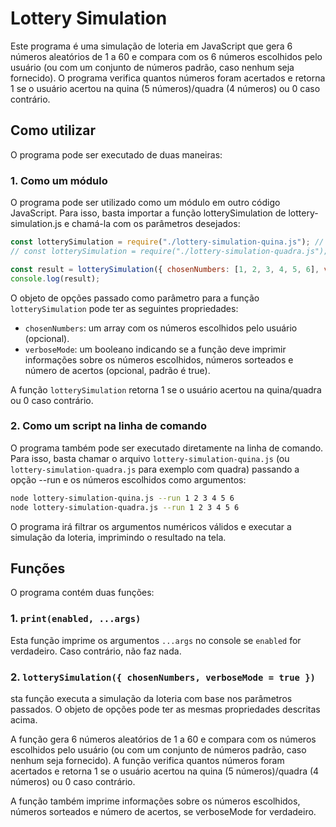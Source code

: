 # Lottery Simulation

Este programa é uma simulação de loteria em JavaScript que gera 6 números aleatórios de 1 a 60 e compara com os 6 números escolhidos pelo usuário (ou com um conjunto de números padrão, caso nenhum seja fornecido). O programa verifica quantos números foram acertados e retorna 1 se o usuário acertou na quina (5 números)/quadra (4 números) ou 0 caso contrário.

## Como utilizar

O programa pode ser executado de duas maneiras:

### 1. Como um módulo

O programa pode ser utilizado como um módulo em outro código JavaScript. Para isso, basta importar a função lotterySimulation de lottery-simulation.js e chamá-la com os parâmetros desejados:

```javascript
const lotterySimulation = require("./lottery-simulation-quina.js"); // Testa quina
// const lotterySimulation = require("./lottery-simulation-quadra.js"); // Testa quadra

const result = lotterySimulation({ chosenNumbers: [1, 2, 3, 4, 5, 6], verboseMode: true });
console.log(result);

```

O objeto de opções passado como parâmetro para a função ```lotterySimulation``` pode ter as seguintes propriedades:

 - ```chosenNumbers```: um array com os números escolhidos pelo usuário (opcional).
 - ```verboseMode```: um booleano indicando se a função deve imprimir informações sobre os números escolhidos, números sorteados e número de acertos (opcional, padrão é true).

 A função ```lotterySimulation``` retorna 1 se o usuário acertou na quina/quadra ou 0 caso contrário.

 ### 2. Como um script na linha de comando

 O programa também pode ser executado diretamente na linha de comando. Para isso, basta chamar o arquivo ```lottery-simulation-quina.js``` (ou ```lottery-simulation-quadra.js``` para exemplo com quadra) passando a opção --run e os números escolhidos como argumentos:

 ```bash
 node lottery-simulation-quina.js --run 1 2 3 4 5 6
 node lottery-simulation-quadra.js --run 1 2 3 4 5 6
 ```

 O programa irá filtrar os argumentos numéricos válidos e executar a simulação da loteria, imprimindo o resultado na tela.

 ## Funções

 O programa contém duas funções:

 ### 1. ```print(enabled, ...args)```

 Esta função imprime os argumentos ```...args``` no console se ```enabled``` for verdadeiro. Caso contrário, não faz nada.

 ### 2. ```lotterySimulation({ chosenNumbers, verboseMode = true })```

 sta função executa a simulação da loteria com base nos parâmetros passados. O objeto de opções pode ter as mesmas propriedades descritas acima.

A função gera 6 números aleatórios de 1 a 60 e compara com os números escolhidos pelo usuário (ou com um conjunto de números padrão, caso nenhum seja fornecido). A função verifica quantos números foram acertados e retorna 1 se o usuário acertou na quina (5 números)/quadra (4 números) ou 0 caso contrário.

A função também imprime informações sobre os números escolhidos, números sorteados e número de acertos, se verboseMode for verdadeiro.